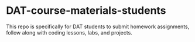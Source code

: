 # DAT-course-materials-students
This repo is specifically for DAT students to submit homework assignments, follow along with coding lessons, labs, and projects.
